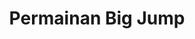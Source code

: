---
layout: permainan-big-jump
title: Permainan Big Jump
title-h1: Timur Abadi Fiber
keterangan: keterangan Timur Abadi Fiber
---